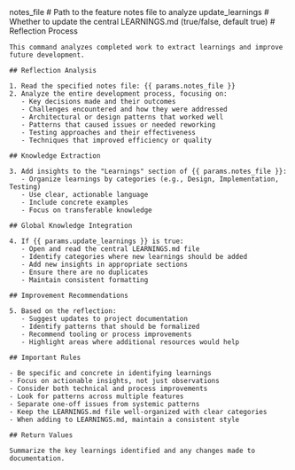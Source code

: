 <prompt>
  <params>
    notes_file # Path to the feature notes file to analyze
    update_learnings # Whether to update the central LEARNINGS.md (true/false, default true)
  </params>

  <instructions>
    # Reflection Process
    
    This command analyzes completed work to extract learnings and improve future development.
    
    ## Reflection Analysis
    
    1. Read the specified notes file: {{ params.notes_file }}
    2. Analyze the entire development process, focusing on:
       - Key decisions made and their outcomes
       - Challenges encountered and how they were addressed
       - Architectural or design patterns that worked well
       - Patterns that caused issues or needed reworking
       - Testing approaches and their effectiveness
       - Techniques that improved efficiency or quality
    
    ## Knowledge Extraction
    
    3. Add insights to the "Learnings" section of {{ params.notes_file }}:
       - Organize learnings by categories (e.g., Design, Implementation, Testing)
       - Use clear, actionable language
       - Include concrete examples
       - Focus on transferable knowledge
    
    ## Global Knowledge Integration
    
    4. If {{ params.update_learnings }} is true:
       - Open and read the central LEARNINGS.md file
       - Identify categories where new learnings should be added
       - Add new insights in appropriate sections
       - Ensure there are no duplicates
       - Maintain consistent formatting
    
    ## Improvement Recommendations
    
    5. Based on the reflection:
       - Suggest updates to project documentation
       - Identify patterns that should be formalized
       - Recommend tooling or process improvements
       - Highlight areas where additional resources would help
    
    ## Important Rules
    
    - Be specific and concrete in identifying learnings
    - Focus on actionable insights, not just observations
    - Consider both technical and process improvements
    - Look for patterns across multiple features
    - Separate one-off issues from systemic patterns
    - Keep the LEARNINGS.md file well-organized with clear categories
    - When adding to LEARNINGS.md, maintain a consistent style
    
    ## Return Values
    
    Summarize the key learnings identified and any changes made to documentation.
  </instructions>
</prompt>